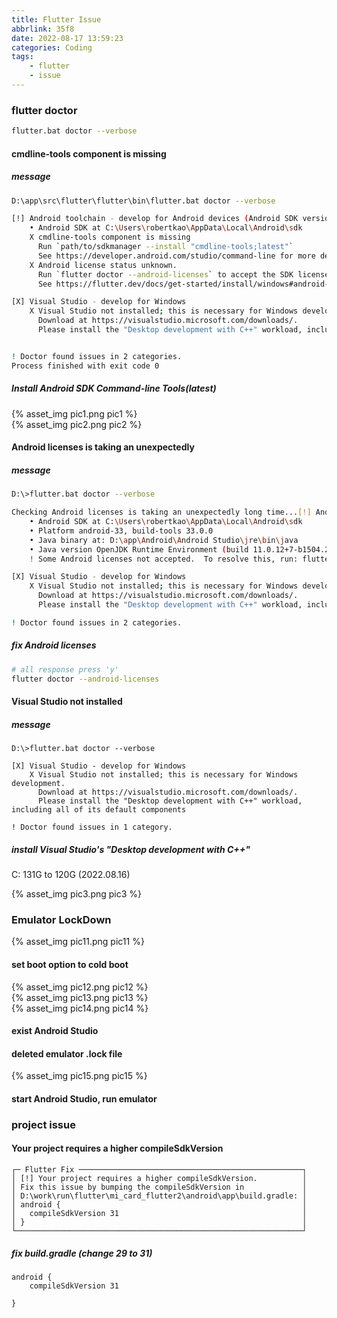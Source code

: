 ```yaml
---
title: Flutter Issue
abbrlink: 35f8
date: 2022-08-17 13:59:23
categories: Coding
tags:
	- flutter
	- issue
---
```


### flutter doctor
```  bash
flutter.bat doctor --verbose
```
<!--more-->

#### cmdline-tools component is missing

##### message
```  bash
D:\app\src\flutter\flutter\bin\flutter.bat doctor --verbose

[!] Android toolchain - develop for Android devices (Android SDK version 33.0.0)
    • Android SDK at C:\Users\robertkao\AppData\Local\Android\sdk
    X cmdline-tools component is missing
      Run `path/to/sdkmanager --install "cmdline-tools;latest"`
      See https://developer.android.com/studio/command-line for more details.
    X Android license status unknown.
      Run `flutter doctor --android-licenses` to accept the SDK licenses.
      See https://flutter.dev/docs/get-started/install/windows#android-setup for more details.

[X] Visual Studio - develop for Windows
    X Visual Studio not installed; this is necessary for Windows development.
      Download at https://visualstudio.microsoft.com/downloads/.
      Please install the "Desktop development with C++" workload, including all of its default components


! Doctor found issues in 2 categories.
Process finished with exit code 0
```

##### Install Android SDK Command-line Tools(latest) 
<div style="width:600px">
	{% asset_img pic1.png pic1 %}
</div>

<div style="width:600px">
	{% asset_img pic2.png pic2 %}
</div>



####  Android licenses is taking an unexpectedly

##### message
```  bash
D:\>flutter.bat doctor --verbose

Checking Android licenses is taking an unexpectedly long time...[!] Android toolchain - develop for Android devices (Android SDK version 33.0.0)
    • Android SDK at C:\Users\robertkao\AppData\Local\Android\sdk
    • Platform android-33, build-tools 33.0.0
    • Java binary at: D:\app\Android\Android Studio\jre\bin\java
    • Java version OpenJDK Runtime Environment (build 11.0.12+7-b1504.28-7817840)
    ! Some Android licenses not accepted.  To resolve this, run: flutter doctor --android-licenses

[X] Visual Studio - develop for Windows
    X Visual Studio not installed; this is necessary for Windows development.
      Download at https://visualstudio.microsoft.com/downloads/.
      Please install the "Desktop development with C++" workload, including all of its default components

! Doctor found issues in 2 categories.
```

##### fix Android licenses

``` bash
# all response press 'y'
flutter doctor --android-licenses
```

#### Visual Studio not installed

##### message
```
D:\>flutter.bat doctor --verbose

[X] Visual Studio - develop for Windows
    X Visual Studio not installed; this is necessary for Windows development.
      Download at https://visualstudio.microsoft.com/downloads/.
      Please install the "Desktop development with C++" workload, including all of its default components

! Doctor found issues in 1 category.
```

##### install Visual Studio's "Desktop development with C++"
C: 131G to 120G (2022.08.16)

<div style="width:600px">
	{% asset_img pic3.png pic3 %}
</div>

### Emulator LockDown
<div style="width:300px">
	{% asset_img pic11.png pic11 %}
</div>

#### set boot option to cold boot 
<div style="width:600px">
	{% asset_img pic12.png pic12 %}
</div>

<div style="width:600px">
	{% asset_img pic13.png pic13 %}
</div>

<div style="width:600px">
	{% asset_img pic14.png pic14 %}
</div>

#### exist Android Studio

#### deleted emulator .lock file
<div style="width:600px">
	{% asset_img pic15.png pic15 %}
</div>

#### start Android Studio, run emulator

### project issue
#### Your project requires a higher compileSdkVersion
```
┌─ Flutter Fix ──────────────────────────────────────────────────┐
│ [!] Your project requires a higher compileSdkVersion.          │
│ Fix this issue by bumping the compileSdkVersion in             │
│ D:\work\run\flutter\mi_card_flutter2\android\app\build.gradle: │
│ android {                                                      │
│   compileSdkVersion 31                                         │
│ }                                                              │
└────────────────────────────────────────────────────────────────┘
```

##### fix build.gradle (change 29 to 31)
``` 
android {
    compileSdkVersion 31

}
```
